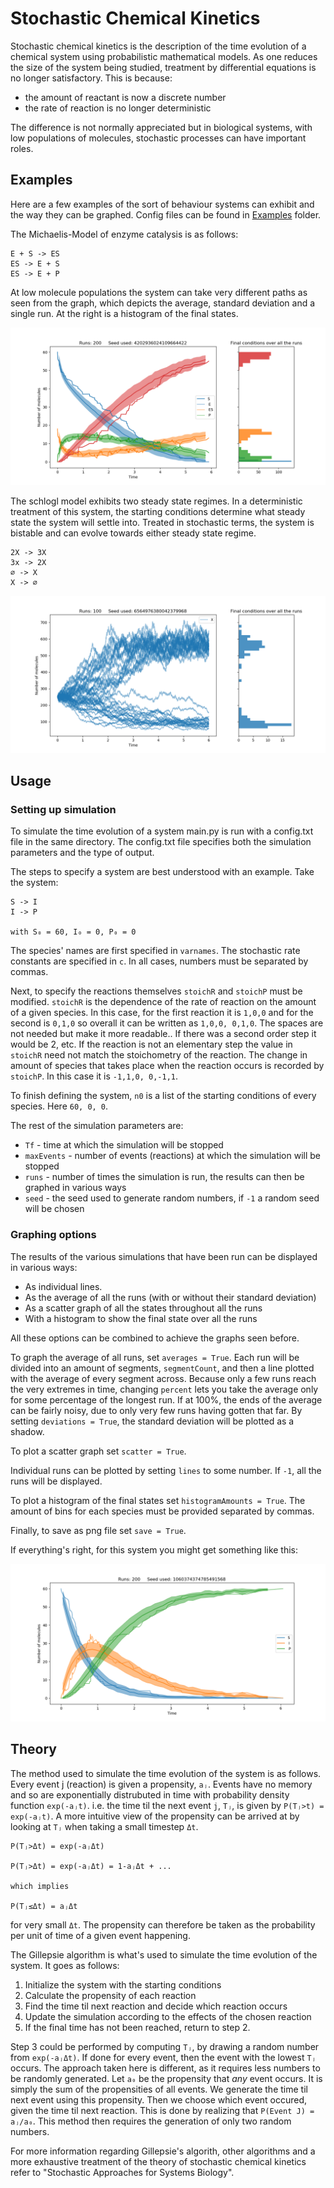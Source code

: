 # Stochastic Chemical Kinetics

Stochastic chemical kinetics is the description of the time evolution of a chemical system using probabilistic mathematical models. As one reduces the size of the system being studied, treatment by differential equations is no longer satisfactory. This is because:
- the amount of reactant is now a discrete number
- the rate of reaction is no longer deterministic

The difference is not normally appreciated but in biological systems, with low populations of molecules, stochastic processes can have important roles.

## Examples
Here are a few examples of the sort of behaviour systems can exhibit and the way they can be graphed. Config files can be found in [Examples](https://github.com/JBQuim/stochastic-chemical-kinetics/tree/master/Examples) folder.

The Michaelis-Model of enzyme catalysis is as follows:

```
E + S -> ES
ES -> E + S
ES -> E + P
```

At low molecule populations the system can take very different paths as seen from the graph, which depicts the average, standard deviation and a single run. At the right is a histogram of the final states.

<img src = "Examples/michaelis.png">

The schlogl model exhibits two steady state regimes. In a deterministic treatment of this system, the starting conditions determine what steady state the system will settle into. Treated in stochastic terms, the system is bistable and can evolve towards either steady state regime.

```
2X -> 3X
3x -> 2X
∅ -> X
X -> ∅
```
<img src = "Examples/schlogl.png">



## Usage
### Setting up simulation
To simulate the time evolution of a system main.py is run with a config.txt file in the same directory. The config.txt file specifies both the simulation parameters and the type of output.

The steps to specify a system are best understood with an example. Take the system:

```
S -> I
I -> P 

with S₀ = 60, I₀ = 0, P₀ = 0
```

The species' names are first specified in `varnames`. The stochastic rate constants are specified in `c`. In all cases, numbers must be separated by commas.

Next, to specify the reactions themselves `stoichR` and `stoichP` must be modified. `stoichR` is the dependence of the rate of reaction on the amount of a given species. In this case, for the first reaction it is `1,0,0` and for the second is `0,1,0` so overall it can be written as `1,0,0, 0,1,0`. The spaces are not needed but make it more readable.. If there was a second order step it would be 2, etc. If the reaction is not an elementary step the value in `stoichR` need not match the stoichometry of the reaction. The change in amount of species that takes place when the reaction occurs is recorded by `stoichP`. In this case it is `-1,1,0, 0,-1,1`.

To finish defining the system, `n0` is a list of the starting conditions of every species. Here `60, 0, 0`.

The rest of the simulation parameters are:
- `Tf` - time at which the simulation will be stopped
- `maxEvents` - number of events (reactions) at which the simulation will be stopped
- `runs` - number of times the simulation is run, the results can then be graphed in various ways
- `seed` - the seed used to generate random numbers, if `-1` a random seed will be chosen

### Graphing options
The results of the various simulations that have been run can be displayed in various ways:

- As individual lines. 
- As the average of all the runs (with or without their standard deviation)
- As a scatter graph of all the states throughout all the runs
- With a histogram to show the final state over all the runs

All these options can be combined to achieve the graphs seen before.

To graph the average of all runs, set `averages = True`. Each run will be divided into an amount of segments, `segmentCount`, and then a line plotted with the average of every segment across. Because only a few runs reach the very extremes in time, changing `percent` lets you take the average only for some percentage of the longest run. If at 100%, the ends of the average can be fairly noisy, due to only very few runs having gotten that far. By setting `deviations = True`, the standard deviation will be plotted as a shadow.

To plot a scatter graph set `scatter = True`.

Individual runs can be plotted by setting `lines` to some number. If `-1`, all the runs will be displayed.

To plot a histogram of the final states set `histogramAmounts = True`. The amount of bins for each species must be provided separated by commas.

Finally, to save as png file set `save = True`.

If everything's right, for this system you might get something like this:

<img src = "Examples/sequential.png">

## Theory

The method used to simulate the time evolution of the system is as follows. Every event j (reaction) is given a propensity, `aⱼ`. Events have no memory and so are exponentially distrubuted in time with probability density function `exp(-aⱼt)`. i.e. the time til the next event `j`, `Tⱼ`, is given by `P(Tⱼ>t) = exp(-aⱼt)`. A more intuitive view of the propensity can be arrived at by looking at `Tⱼ` when taking a small timestep `Δt`. 

``` 
P(Tⱼ>Δt) = exp(-aⱼΔt)

P(Tⱼ>Δt) = exp(-aⱼΔt) = 1-aⱼΔt + ...

which implies

P(Tⱼ≤Δt) = aⱼΔt
```
for very small `Δt`. The propensity can therefore be taken as the probability per unit of time of a given event happening.

The Gillepsie algorithm is what's used to simulate the time evolution of the system. It goes as follows:

1. Initialize the system with the starting conditions
2. Calculate the propensity of each reaction
3. Find the time til next reaction and decide which reaction occurs
4. Update the simulation according to the effects of the chosen reaction
5. If the final time has not been reached, return to step 2.

Step 3 could be performed by computing `Tⱼ`, by drawing a random number from `exp(-aⱼΔt)`. If done for every event, then the event with the lowest `Tⱼ` occurs. The approach taken here is different, as it requires less numbers to be randomly generated. Let `a₀` be the propensity that *any* event occurs. It is simply the sum of the propensities of all events. We generate the time til next event using this propensity. Then we choose which event occured, given the time til next reaction. This is done by realizing that `P(Event J) = aⱼ/a₀`. This method then requires the generation of only two random numbers.

For more information regarding Gillepsie's algorith, other algorithms and  a more exhaustive treatment of the theory of stochastic chemical kinetics refer to "Stochastic Approaches for Systems Biology".
